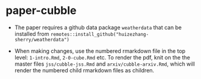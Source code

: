 # paper-cubble

* The paper requires a github data package `weatherdata` that can be installed from `remotes::install_github("huizezhang-sherry/weatherdata")` 

* When making changes, use the numbered rmarkdown file in the top level: `1-intro.Rmd`, `2-0-cube.Rmd` etc. To render the pdf, knit on the the master files `jss/cubble-jss.Rmd` and `arxiv/cubble-arxiv.Rmd`, which will render the numbered child rmarkdown files as children.